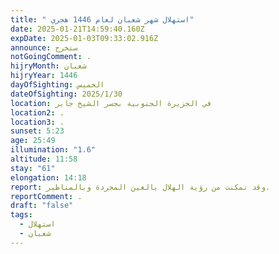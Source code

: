 ```yaml
---
title: " استهلال شهر شعبان لعام 1446 هجري"
date: 2025-01-21T14:59:40.160Z
expDate: 2025-01-03T09:33:02.916Z
announce: ستخرج
notGoingComment: .
hijryMonth: شعبان
hijryYear: 1446
dayOfSighting: الخميس
dateOfSighting: 2025/1/30
location: في الجزيرة الجنوبية بجسر الشيخ جابر
location2: .
location3: .
sunset: 5:23
age: 25:49
illumination: "1.6"
altitude: 11:58
stay: "61"
elongation: 14:18
report: وقد تمكنت من رؤية الهلال بالعين المجردة وبالمناظير.
reportComment: .
draft: "false"
tags:
  - استهلال
  - شعبان
---
```

